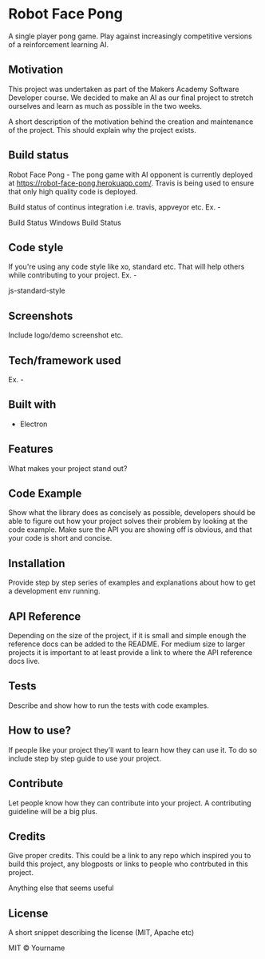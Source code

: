 # Robot Face Pong

A single player pong game. Play against increasingly competitive versions of a reinforcement learning AI. 

## Motivation
This project was undertaken as part of the Makers Academy Software Developer course. We decided to make an AI as our final project to stretch ourselves and learn as much as possible in the two weeks. 

A short description of the motivation behind the creation and maintenance of the project. This should explain why the project exists.

## Build status
Robot Face Pong - The pong game with AI opponent is currently deployed at https://robot-face-pong.herokuapp.com/. Travis is being used to ensure that only high quality code is deployed. 

Build status of continus integration i.e. travis, appveyor etc. Ex. -

Build Status Windows Build Status

## Code style
If you're using any code style like xo, standard etc. That will help others while contributing to your project. Ex. -

js-standard-style

## Screenshots
Include logo/demo screenshot etc.

## Tech/framework used
Ex. -

## Built with

- Electron

## Features
What makes your project stand out?

## Code Example
Show what the library does as concisely as possible, developers should be able to figure out how your project solves their problem by looking at the code example. Make sure the API you are showing off is obvious, and that your code is short and concise.

## Installation
Provide step by step series of examples and explanations about how to get a development env running.

## API Reference
Depending on the size of the project, if it is small and simple enough the reference docs can be added to the README. For medium size to larger projects it is important to at least provide a link to where the API reference docs live.

## Tests
Describe and show how to run the tests with code examples.

## How to use?
If people like your project they’ll want to learn how they can use it. To do so include step by step guide to use your project.

## Contribute
Let people know how they can contribute into your project. A contributing guideline will be a big plus.

## Credits
Give proper credits. This could be a link to any repo which inspired you to build this project, any blogposts or links to people who contrbuted in this project.

Anything else that seems useful
## License
A short snippet describing the license (MIT, Apache etc)

MIT © Yourname
